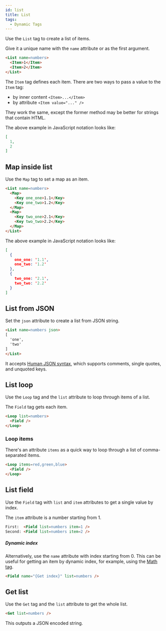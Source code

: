 ```yaml
---
id: list
title: List
tags:
  - Dynamic Tags
---
```

Use the `List` tag to create a list of items.

Give it a unique name with the `name` attribute or as the first argument.

```html
<List name=numbers>
  <Item>1</Item>
  <Item>2</Item>
</List>
```

The `Item` tag defines each item. There are two ways to pass a value to the `Item` tag:

- by inner content `<Item>...</Item>`
- by attribute `<Item value="..." />`

They work the same, except the former method may be better for strings that contain HTML.

The above example in JavaScript notation looks like:

```json
[
  1,
  2
]
```

## Map inside list

Use the `Map` tag to set a map as an item.

```html
<List name=numbers>
  <Map>
    <Key one_one>1.1</Key>
    <Key one_two>1.2</Key>
  </Map>
  <Map>
    <Key two_one>2.1</Key>
    <Key two_two>2.2</Key>
  </Map>
</List>
```

The above example in JavaScript notation looks like:

```json
[
  {
    one_one: '1.1',
    one_two: '1.2'
  },
  {
    two_one: '2.1',
    two_two: '2.2'
  }
]
```

## List from JSON

Set the `json` attribute to create a list from JSON string.

```html
<List name=numbers json>
[
  'one',
  'two'
]
</List>
```

It accepts [Human JSON syntax](https://hjson.github.io/), which supports comments, single quotes, and unquoted keys.

## List loop

Use the `Loop` tag and the `list` attribute to loop through items of a list.

The `Field` tag gets each item.

```html
<Loop list=numbers>
  <Field />
</Loop>
```

### Loop items

There's an attribute `items` as a quick way to loop through a list of comma-separated items.

```html
<Loop items=red,green,blue>
  <Field />
</Loop>
```

## List field

Use the `Field` tag with `list` and `item` attributes to get a single value by index.

The `item` attribute is a number starting from 1.

```html
First:  <Field list=numbers item=1 />
Second: <Field list=numbers item=2 />
```

##### Dynamic index

Alternatively, use the `name` attribute with index starting from 0. This can be useful for getting an item by dynamic index, for example, using the [Math tag](/docs/learning-guides/dynamic-tags/modules/math).

```html
<Field name="{Get index}" list=numbers />
```

## Get list

Use the `Get` tag and the `list` attribute to get the whole list.

```html
<Get list=numbers />
```

This outputs a JSON encoded string.